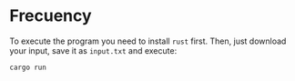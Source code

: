 # Frecuency

To execute the program you need to install `rust` first. Then, just download your input, save it as `input.txt` and execute:

```
cargo run
```
